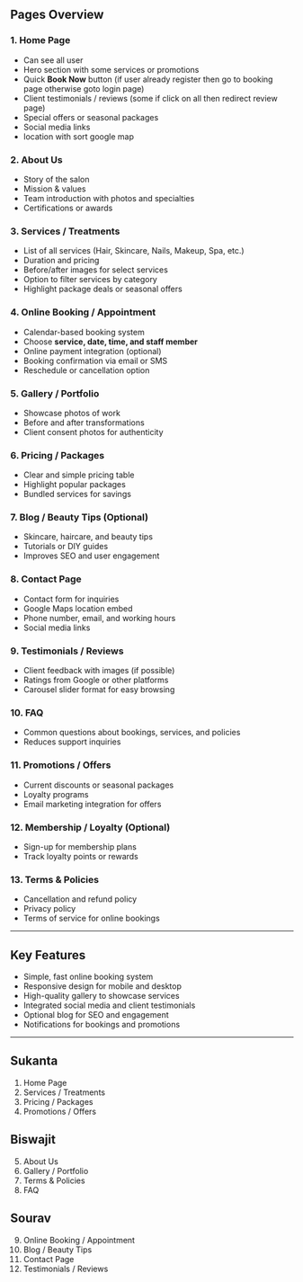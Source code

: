 
## **Pages Overview**

### 1. **Home Page**  
- Can see all user
- Hero section with some services or promotions
- Quick **Book Now** button (if user already register then go to booking page otherwise goto login page)
- Client testimonials / reviews (some if click on all then redirect review page)
- Special offers or seasonal packages
- Social media links
- location with sort google map

### 2. **About Us**   
- Story of the salon
- Mission & values
- Team introduction with photos and specialties
- Certifications or awards

### 3. **Services / Treatments**  
- List of all services (Hair, Skincare, Nails, Makeup, Spa, etc.)
- Duration and pricing
- Before/after images for select services
- Option to filter services by category
- Highlight package deals or seasonal offers

### 4. **Online Booking / Appointment**   
- Calendar-based booking system
- Choose **service, date, time, and staff member**
- Online payment integration (optional)
- Booking confirmation via email or SMS
- Reschedule or cancellation option

### 5. **Gallery / Portfolio**   
- Showcase photos of work
- Before and after transformations
- Client consent photos for authenticity

### 6. **Pricing / Packages**
- Clear and simple pricing table
- Highlight popular packages
- Bundled services for savings

### 7. **Blog / Beauty Tips (Optional)**   
- Skincare, haircare, and beauty tips
- Tutorials or DIY guides
- Improves SEO and user engagement

### 8. **Contact Page**   
- Contact form for inquiries
- Google Maps location embed
- Phone number, email, and working hours
- Social media links

### 9. **Testimonials / Reviews**   
- Client feedback with images (if possible)
- Ratings from Google or other platforms
- Carousel slider format for easy browsing

### 10. **FAQ**   
- Common questions about bookings, services, and policies
- Reduces support inquiries

### 11. **Promotions / Offers**   
- Current discounts or seasonal packages
- Loyalty programs
- Email marketing integration for offers

### 12. **Membership / Loyalty (Optional)**
- Sign-up for membership plans
- Track loyalty points or rewards

### 13. **Terms & Policies**
- Cancellation and refund policy
- Privacy policy
- Terms of service for online bookings

---

## **Key Features**
- Simple, fast online booking system
- Responsive design for mobile and desktop
- High-quality gallery to showcase services
- Integrated social media and client testimonials
- Optional blog for SEO and engagement
- Notifications for bookings and promotions

---
## Sukanta
1. Home Page 
2. Services / Treatments
3. Pricing / Packages
4. Promotions / Offers

## Biswajit
5. About Us
6. Gallery / Portfolio
7. Terms & Policies
8. FAQ
## Sourav
9. Online Booking / Appointment
10. Blog / Beauty Tips
11. Contact Page
12. Testimonials / Reviews